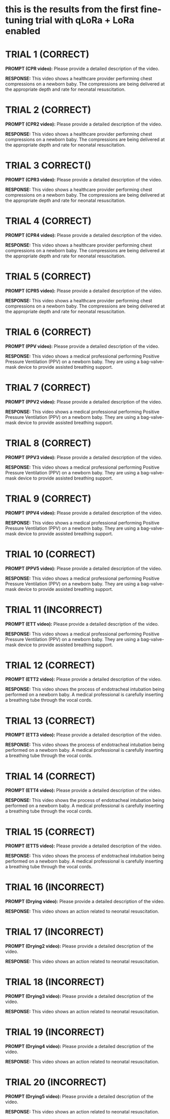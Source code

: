 # this is the results from the first fine-tuning trial with qLoRa + LoRa enabled

# TRIAL 1 (CORRECT)
**PROMPT (CPR video):** 
Please provide a detailed description of the video.

**RESPONSE:** 
This video shows a healthcare provider performing chest compressions on a newborn baby. The compressions are being delivered at the appropriate depth and rate for neonatal resuscitation.

# TRIAL 2 (CORRECT)
**PROMPT (CPR2 video):** 
Please provide a detailed description of the video.

**RESPONSE:** 
This video shows a healthcare provider performing chest compressions on a newborn baby. The compressions are being delivered at the appropriate depth and rate for neonatal resuscitation.

# TRIAL 3 CORRECT()
**PROMPT (CPR3 video):** 
Please provide a detailed description of the video.

**RESPONSE:** 
This video shows a healthcare provider performing chest compressions on a newborn baby. The compressions are being delivered at the appropriate depth and rate for neonatal resuscitation.

# TRIAL 4 (CORRECT)
**PROMPT (CPR4 video):** 
Please provide a detailed description of the video.

**RESPONSE:** 
This video shows a healthcare provider performing chest compressions on a newborn baby. The compressions are being delivered at the appropriate depth and rate for neonatal resuscitation.

# TRIAL 5 (CORRECT)
**PROMPT (CPR5 video):** 
Please provide a detailed description of the video.

**RESPONSE:** 
This video shows a healthcare provider performing chest compressions on a newborn baby. The compressions are being delivered at the appropriate depth and rate for neonatal resuscitation.

# TRIAL 6 (CORRECT)
**PROMPT (PPV video):** 
Please provide a detailed description of the video.

**RESPONSE:**
This video shows a medical professional performing Positive Pressure Ventilation (PPV) on a newborn baby. They are using a bag-valve-mask device to provide assisted breathing support.

# TRIAL 7 (CORRECT)
**PROMPT (PPV2 video):** 
Please provide a detailed description of the video.

**RESPONSE:** 
This video shows a medical professional performing Positive Pressure Ventilation (PPV) on a newborn baby. They are using a bag-valve-mask device to provide assisted breathing support.

# TRIAL 8 (CORRECT)
**PROMPT (PPV3 video):** 
Please provide a detailed description of the video.

**RESPONSE:** 
This video shows a medical professional performing Positive Pressure Ventilation (PPV) on a newborn baby. They are using a bag-valve-mask device to provide assisted breathing support.

# TRIAL 9 (CORRECT)
**PROMPT (PPV4 video):** 
Please provide a detailed description of the video.

**RESPONSE:** 
This video shows a medical professional performing Positive Pressure Ventilation (PPV) on a newborn baby. They are using a bag-valve-mask device to provide assisted breathing support.

# TRIAL 10 (CORRECT)
**PROMPT (PPV5 video):** 
Please provide a detailed description of the video.

**RESPONSE:** 
This video shows a medical professional performing Positive Pressure Ventilation (PPV) on a newborn baby. They are using a bag-valve-mask device to provide assisted breathing support.

# TRIAL 11 (INCORRECT)
**PROMPT (ETT video):** 
Please provide a detailed description of the video.

**RESPONSE:** 
This video shows a medical professional performing Positive Pressure Ventilation (PPV) on a newborn baby. They are using a bag-valve-mask device to provide assisted breathing support.

# TRIAL 12 (CORRECT)
**PROMPT (ETT2 video):** 
Please provide a detailed description of the video.

**RESPONSE:** 
This video shows the process of endotracheal intubation being performed on a newborn baby. A medical professional is carefully inserting a breathing tube through the vocal cords.

# TRIAL 13 (CORRECT)
**PROMPT (ETT3 video):** 
Please provide a detailed description of the video.

**RESPONSE:** 
This video shows the process of endotracheal intubation being performed on a newborn baby. A medical professional is carefully inserting a breathing tube through the vocal cords.

# TRIAL 14 (CORRECT)
**PROMPT (ETT4 video):** 
Please provide a detailed description of the video.

**RESPONSE:** 
This video shows the process of endotracheal intubation being performed on a newborn baby. A medical professional is carefully inserting a breathing tube through the vocal cords.

# TRIAL 15 (CORRECT)
**PROMPT (ETT5 video):** 
Please provide a detailed description of the video.

**RESPONSE:** 
This video shows the process of endotracheal intubation being performed on a newborn baby. A medical professional is carefully inserting a breathing tube through the vocal cords.

# TRIAL 16 (INCORRECT)
**PROMPT (Drying video):** 
Please provide a detailed description of the video.

**RESPONSE:** 
This video shows an action related to neonatal resuscitation.

# TRIAL 17 (INCORRECT)
**PROMPT (Drying2 video):** 
Please provide a detailed description of the video.

**RESPONSE:**
This video shows an action related to neonatal resuscitation.

# TRIAL 18 (INCORRECT)
**PROMPT (Drying3 video):** 
Please provide a detailed description of the video.

**RESPONSE:** 
This video shows an action related to neonatal resuscitation. 

# TRIAL 19 (INCORRECT)
**PROMPT (Drying4 video):** 
Please provide a detailed description of the video.

**RESPONSE:** 
This video shows an action related to neonatal resuscitation. 

# TRIAL 20 (INCORRECT)
**PROMPT (Drying5 video):** 
Please provide a detailed description of the video.

**RESPONSE:** 
This video shows an action related to neonatal resuscitation.